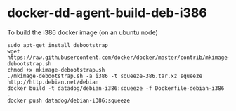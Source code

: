 # docker-dd-agent-build-deb-i386

To build the i386 docker image (on an ubuntu node)

```
sudo apt-get install debootstrap
wget https://raw.githubusercontent.com/docker/docker/master/contrib/mkimage-debootstrap.sh
chmod +x mkimage-debootstrap.sh
./mkimage-debootstrap.sh -a i386 -t squeeze-386.tar.xz squeeze http://http.debian.net/debian
docker build -t datadog/debian-i386:squeeze -f Dockerfile-debian-i386 .
docker push datadog/debian-i386:squeeze
```
